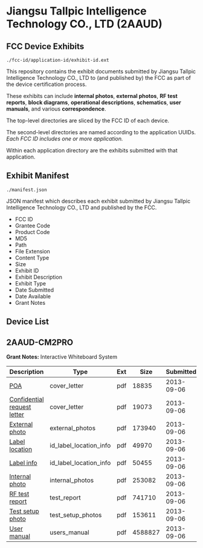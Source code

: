 # Jiangsu Tallpic Intelligence Technology CO., LTD (2AAUD)
## FCC Device Exhibits

```
./fcc-id/application-id/exhibit-id.ext
```

This repository contains the exhibit documents submitted by Jiangsu Tallpic Intelligence Technology CO., LTD to (and published by) the FCC as part of the device certification process.

These exhibits can include **internal photos**, **external photos**, **RF test reports**, **block diagrams**, **operational descriptions**, **schematics**, **user manuals**, and various **correspondence**.

The top-level directories are sliced by the FCC ID of each device.

The second-level directories are named according to the application UUIDs. *Each FCC ID includes one or more application.*

Within each application directory are the exhibits submitted with that application. 

## Exhibit Manifest

```
./manifest.json
```

JSON manifest which describes each exhibit submitted by Jiangsu Tallpic Intelligence Technology CO., LTD and published by the FCC.

- FCC ID
- Grantee Code
- Product Code
- MD5
- Path
- File Extension
- Content Type
- Size
- Exhibit ID
- Exhibit Description
- Exhibit Type
- Date Submitted
- Date Available
- Grant Notes

## Device List
## 2AAUD-CM2PRO
**Grant Notes:** Interactive Whiteboard System

| Description | Type | Ext | Size | Submitted | Available |
| ----------- | ---- | --- | ---- | --------- | --------- |
| [POA](2AAUD-CM2PRO/3531f8f2712a141cb3861cc51c4be98e/2064021.pdf) | cover_letter | pdf | 18835 | 2013-09-06 | 2013-09-06 |
| [Confidential request letter](2AAUD-CM2PRO/3531f8f2712a141cb3861cc51c4be98e/2064022.pdf) | cover_letter | pdf | 19073 | 2013-09-06 | 2013-09-06 |
| [External photo](2AAUD-CM2PRO/3531f8f2712a141cb3861cc51c4be98e/2064028.pdf) | external_photos | pdf | 173940 | 2013-09-06 | 2013-09-06 |
| [Label location](2AAUD-CM2PRO/3531f8f2712a141cb3861cc51c4be98e/2064030.pdf) | id_label_location_info | pdf | 49970 | 2013-09-06 | 2013-09-06 |
| [Label info](2AAUD-CM2PRO/3531f8f2712a141cb3861cc51c4be98e/2064031.pdf) | id_label_location_info | pdf | 50455 | 2013-09-06 | 2013-09-06 |
| [Internal photo](2AAUD-CM2PRO/3531f8f2712a141cb3861cc51c4be98e/2064029.pdf) | internal_photos | pdf | 253082 | 2013-09-06 | 2013-09-06 |
| [RF test report](2AAUD-CM2PRO/3531f8f2712a141cb3861cc51c4be98e/2064026.pdf) | test_report | pdf | 741710 | 2013-09-06 | 2013-09-06 |
| [Test setup photo](2AAUD-CM2PRO/3531f8f2712a141cb3861cc51c4be98e/2064027.pdf) | test_setup_photos | pdf | 153611 | 2013-09-06 | 2013-09-06 |
| [User manual](2AAUD-CM2PRO/3531f8f2712a141cb3861cc51c4be98e/2064032.pdf) | users_manual | pdf | 4588827 | 2013-09-06 | 2013-09-06 |
